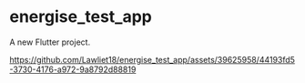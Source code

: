 # energise_test_app

A new Flutter project.



https://github.com/Lawliet18/energise_test_app/assets/39625958/44193fd5-3730-4176-a972-9a8792d88819

